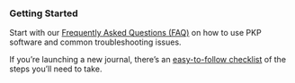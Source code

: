 
### Getting Started

Start with our [Frequently Asked Questions (FAQ)](/faq/) on how to use PKP software and common troubleshooting issues.

If you’re launching a new journal, there’s an [easy-to-follow checklist](/starting-a-press/) of the steps you’ll need to take.
